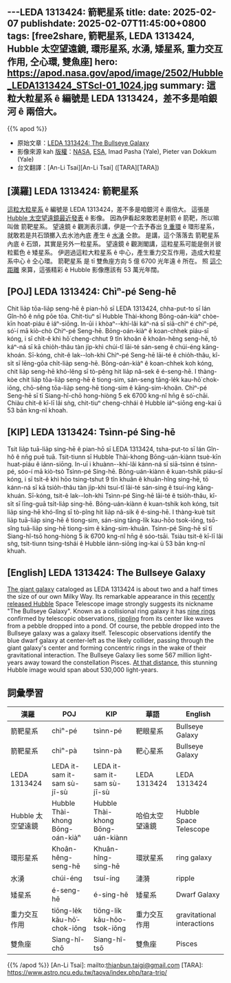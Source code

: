 ---LEDA 1313424: 箭靶星系
title: 
date: 2025-02-07
publishdate: 2025-02-07T11:45:00+0800
tags: [free2share, 箭靶星系, LEDA 1313424, Hubble 太空望遠鏡, 環形星系, 水湧, 矮星系, 重力交互作用, 仝心環, 雙魚座]
hero: https://apod.nasa.gov/apod/image/2502/Hubble_LEDA1313424_STScI-01_1024.jpg
summary: 這粒大粒星系 ê 編號是 LEDA 1313424，差不多是咱銀河 ê 兩倍大。
---

{{% apod %}}

- 原始文章：[LEDA 1313424: The Bullseye Galaxy](https://apod.nasa.gov/apod/ap250207.html)
- 影像來源 kah [版權][copyright]：[NASA](https://www.nasa.gov/), [ESA](https://www.esa.int/), Imad Pasha (Yale), Pieter van Dokkum (Yale)
- 台文翻譯：[An-Li Tsai][An-Li Tsai] ([TARA][TARA])

## [漢羅] LEDA 1313424: 箭靶星系
[這粒大粒星系][The giant galaxy] ê 編號是 LEDA 1313424，差不多是咱銀河 ê 兩倍大。
這張是 [Hubble 太空望遠鏡最近發表][recently released Hubble] ê 影像。
因為伊看起來敢若是射箭 é 箭靶，所以嘛叫做 箭靶星系。
望遠鏡 ê 觀測表示講，伊是一个去予舂出 [9 重環][nine rings] ê 環形星系，就敢若是共石頭擲入去水池內底 產生 ê [水湧][rippling] 仝款。
是講，這个落落去 箭靶星系 內底 ê 石頭，其實是另外一粒星系。
望遠鏡 ê 觀測閣講，這粒星系可能是倒爿彼粒藍色 ê 矮星系。
伊迵過這粒大粒星系 ê 中心，產生重力交互作用，造成大粒星系中心 ê 仝心環。
箭靶星系 是 tī 雙魚座方向 5 億 6700 光年遠 ê 所在。
照 [這个距離][At that distance] 來算，這張精彩 ê Hubble 影像應該有 53 萬光年闊。

## [POJ] LEDA 1313424: Chìⁿ-pé Seng-hē
Chit lia̍p tōa-lia̍p seng-hē ê pian-hō sī LEDA 1313424, chha-put-to sī lán Gîn-hô ê nn̄g pōe tōa.
Chit-tiuⁿ sī Hubble Thài-khong Bōng-oán-kiàⁿ chòe-kīn hoat-piáu ê iáⁿ-siōng.
In-ūi i khòaⁿ--khí-lâi káⁿ-ná sī siā-chìⁿ é chìⁿ-pé, só͘-í mā kiò-chò Chìⁿ-pé Seng-hē.
Bōng-oán-kiàⁿ ê koan-chhek piáu-sī kóng, i sī chi̍t-ê khì hō͘ cheng-chhut 9 tîn khoân ê khoân-hêng seng-hē, tō káⁿ-ná sī kā chio̍h-thâu tàn ji̍p-khì chúi-tî lāi-té sán-seng ê chúi-éng kāng-khoán.
Sī-kóng, chit-ê lak--loh-khì Chìⁿ-pé Seng-hē lāi-té ê chio̍h-thâu, kî-si̍t sī lēng-gōa chi̍t-lia̍p seng-hē.
Bōng-oán-kiàⁿ ê koan-chhek koh kóng, chit lia̍p seng-hē khó-lêng sī tò-pêng hit lia̍p nâ-sek ê é-seng-hē.
I thàng-kòe chit lia̍p tōa-lia̍p seng-hē ê tiong-sim, sán-seng tāng-le̍k kau-hō͘ chok-iōng, chō-sêng tōa-lia̍p seng-hē tiong-sim ê kāng-sim-khoân.
Chìⁿ-pé Seng-hē sī tī Siang-hî-chō hong-hiòng 5 ek 6700 kng-nî hn̄g ê só͘-chāi.
Chiàu chit-ê kī-lī lâi sǹg, chit-tiuⁿ cheng-chhái ê Hubble iáⁿ-siōng eng-kai ū 53 bān kng-nî khoah.

## [KIP] LEDA 1313424: Tsìnn-pé Sing-hē
Tsit lia̍p tuā-lia̍p sing-hē ê pian-hō sī LEDA 1313424, tsha-put-to sī lán Gîn-hô ê nn̄g puē tuā.
Tsit-tiunn sī Hubble Thài-khong Bōng-uán-kiànn tsuè-kīn huat-piáu ê iánn-siōng.
In-uī i khuànn--khí-lâi kánn-ná sī siā-tsìnn é tsìnn-pé, sóo-í mā kiò-tsò Tsìnn-pé Sing-hē.
Bōng-uán-kiànn ê kuan-tshik piáu-sī kóng, i sī tsi̍t-ê khì hōo tsing-tshut 9 tîn khuân ê khuân-hîng sing-hē, tō kánn-ná sī kā tsio̍h-thâu tàn ji̍p-khì tsuí-tî lāi-té sán-sing ê tsuí-íng kāng-khuán.
Sī-kóng, tsit-ê lak--loh-khì Tsìnn-pé Sing-hē lāi-té ê tsio̍h-thâu, kî-si̍t sī līng-guā tsi̍t-lia̍p sing-hē.
Bōng-uán-kiànn ê kuan-tshik koh kóng, tsit lia̍p sing-hē khó-lîng sī tò-pîng hit lia̍p nâ-sik ê é-sing-hē.
I thàng-kuè tsit lia̍p tuā-lia̍p sing-hē ê tiong-sim, sán-sing tāng-li̍k kau-hōo tsok-iōng, tsō-sîng tuā-lia̍p sing-hē tiong-sim ê kāng-sim-khuân.
Tsìnn-pé Sing-hē sī tī Siang-hî-tsō hong-hiòng 5 ik 6700 kng-nî hn̄g ê sóo-tsāi.
Tsiàu tsit-ê kī-lī lâi sǹg, tsit-tiunn tsing-tshái ê Hubble iánn-siōng ing-kai ū 53 bān kng-nî khuah.

## [English] LEDA 1313424: The Bullseye Galaxy
[The giant galaxy][The giant galaxy] cataloged as LEDA 1313424 is about two and a half times the size of our own Milky Way.
Its remarkable appearance in this [recently released Hubble][recently released Hubble] Space Telescope image strongly suggests its nickname "The Bullseye Galaxy".
Known as a collisional ring galaxy it has [nine rings][nine rings] confirmed by telescopic observations, [rippling][rippling] from its center like waves from a pebble dropped into a pond.
Of course, the pebble dropped into the Bullseye galaxy was a galaxy itself.
Telescopic observations identify the blue dwarf galaxy at center-left as the likely collider, passing through the giant galaxy's center and forming concentric rings in the wake of their gravitational interaction.
The Bullseye Galaxy lies some 567 million light-years away toward the constellation Pisces.
[At that distance][At that distance], this stunning Hubble image would span about 530,000 light-years.

## 詞彙學習
|漢羅|POJ|KIP|華語|English|
|-|-|-|-|-|
| 箭靶星系 | chìⁿ-pé | tsìnn-pé | 靶眼星系 | Bullseye Galaxy |
| 箭靶星系 | chìⁿ-pà | tsìnn-pà | 靶心星系 | Bullseye Galaxy |
| LEDA 1313424 | LEDA it-sam it-sam sù-jī-sù | LEDA it-sam it-sam sù-jī-sù | LEDA 1313424 | LEDA 1313424 |
| Hubble 太空望遠鏡 | Hubble Thài-khong Bōng-oán-kiàⁿ | Hubble Thài-khong Bōng-uán-kiànn | 哈伯太空望遠鏡 | Hubble Space Telescope |
| 環形星系 | Khoân-hêng-seng-hē | Khuân-hîng-sing-hē | 環狀星系 | ring galaxy |
| 水湧 | chúi-éng | tsuí-íng | 漣漪 | ripple |
| 矮星系 | é-seng-hē | é-sing-hē | 矮星系 | Dwarf Galaxy |
| 重力交互作用 | tiōng-le̍k kāu-hō͘-chok-iōng | tiōng-li̍k kāu-hōo-tsok-iōng | 重力交互作用 | gravitational interactions || 仝心環 | kāng-sim-khoân | kāng-sim-khuân | 同心環 | concentric rings |
| 雙魚座 | Siang-hî-chō | Siang-hî-tsō | 雙魚座 | Pisces |

{{% /apod %}}
[An-Li Tsai]: mailto:thianbun.taigi@gmail.com
[TARA]: https://www.astro.ncu.edu.tw/taova/index.php/tara-trip/

[copyright]: https://apod.nasa.gov/apod/fap/lib/about_apod.html#srapply
[License3]: https://creativecommons.org/licenses/by-nc-nd/3.0/
[License2]:https://creativecommons.org/licenses/by-nc-nd/2.0/

[The giant galaxy]:https://iopscience.iop.org/article/10.3847/2041-8213/ad9f5c
[recently released Hubble]:https://hubblesite.org/contents/news-releases/2025/news-2025-006
[nine rings]:https://hubblesite.org/contents/media/images/2025/006/01JH3M8FV7QTE0NTS9YEP6722W
[rippling]:https://apod.nasa.gov/apod/ap220824.html
[At that distance]:https://hubblesite.org/contents/media/images/2025/006/01JJADPV8HK2BGG1T12HDSVKT5
